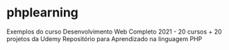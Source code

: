# phplearning

Exemplos do curso Desenvolvimento Web Completo 2021 - 20 cursos + 20 projetos da Udemy
Repositório para Aprendizado na linguagem PHP 
